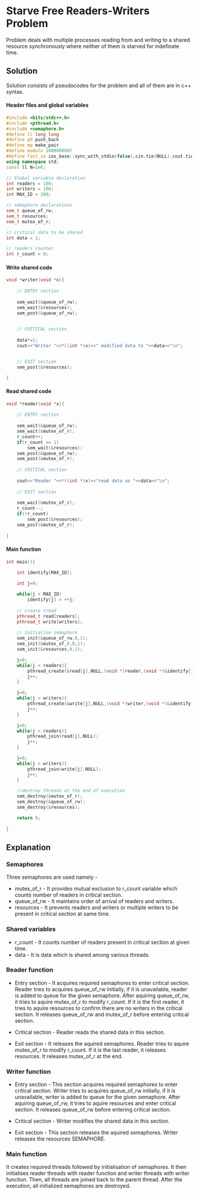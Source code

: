 # Starve Free Readers-Writers Problem
Problem deals with multiple processes reading from and writing to a shared resource synchronously where neither of them is starved for indefinate time. 

## Solution
Solution consists of pseudocodes for the problem and all of them are in c++ syntax.

#### Header files and global variables

```cpp
#include <bits/stdc++.h>
#include <pthread.h>
#include <semaphore.h>
#define ll long long
#define pb push_back
#define mp make_pair
#define modulo 1000000007
#define fast_io ios_base::sync_with_stdio(false),cin.tie(NULL),cout.tie(NULL)
using namespace std;
const ll N=1e6;

// Global variable declaration
int readers = 100;
int writers = 100;
int MAX_ID = 100;

// semaphore declarations
sem_t queue_of_rw;
sem_t resources;
sem_t mutex_of_r;

// critical data to be shared
int data = 1;

// readers counter
int r_count = 0;

```
#### Write shared code

```cpp
void *writer(void *x){
	
	// ENTRY section
	
	sem_wait(&queue_of_rw);
	sem_wait(&resources);
	sem_post(&queue_of_rw);
	

	// CRITICAL section
	
	data*=2;
	cout<<"Writer "<<*((int *)x)<<" modified data to "<<data<<"\n";


	// EXIT section
	sem_post(&resources);

}
```
#### Read shared code

```cpp
void *reader(void *x){
	
	// ENTRY section
	
	sem_wait(&queue_of_rw);
	sem_wait(&mutex_of_r);
	r_count++;
	if(r_count == 1)
		sem_wait(&resources);
	sem_post(&queue_of_rw);
	sem_post(&mutex_of_r);
	
	// CRITICAL section
	
	cout<<"Reader "<<*((int *)x)<<"read data as "<<data<<"\n";
	
	// EXIT section
	
	sem_wait(&mutex_of_r);
	r_count--;
	if(!r_count)
		sem_post(&resources);
	sem_post(&mutex_of_r);
	
}

```
#### Main function

```cpp
int main(){

	int identify[MAX_ID];
	
	int j=0;

	while(j < MAX_ID)
		identify[j] = ++j;
	
	// create tread
	pthread_t read[readers];
	pthread_t write[writers];
	
	// initialise semaphore 
	sem_init(&queue_of_rw,0,1);
	sem_init(&mutex_of_r,0,1);
	sem_init(&resources,0,1);

	j=0;
	while(j < readers){
		pthread_create(&read[j],NULL,(void *)reader,(void *)&identify[j]);
		j++;
	}

	j=0;
	while(j < writers){
		pthread_create(&write[j],NULL,(void *)writer,(void *)&identify[j]);
		j++;
	}

	j=0;
	while(j < readers){
		pthread_join(read[j],NULL);
		j++;
	}

	j=0;
	while(j < writers){
		pthread_join(write[j],NULL);
		j++;
	}

	//destroy threads at the end of execution
	sem_destroy(&mutex_of_r);
	sem_destroy(&queue_of_rw);
	sem_destroy(&resources);

	return 0;
	
}
```

## Explanation

### Semaphores

Three semaphores are used namely - 
- mutex_of_r - It provides mutual exclusion to r_count variable which counts number of readers in critical section.
- queue_of_rw - It maintains order of arrival of readers and writers.
- resources - It prevents readers and writers or multiple writers to be present in critical section at same time.

### Shared variables

- r_count - It counts number of readers present in critical section at given time.
- data - It is data which is shared among various threads.

### Reader function

- Entry section - It acquires required semaphores to enter critical section.
Reader tries to acquires queue_of_rw initially, if it is unavailable, reader is added to queue for the given semaphore.
After aquiring queue_of_rw, it tries to aquire mutex_of_r to modify r_count.
If it is the first reader, it tries to aquire resources to confirm there are no writers in the critical section.
It releases queue_of_rw and mutex_of_r before entering critical section.

- Critical section - Reader reads the shared data in this section.

- Exit section - It releases the aquired semaphores.
Reader tries to aquire mutex_of_r to modify r_count.
If it is the last reader, it releases resources.
It releases mutex_of_r at the end.

### Writer function

- Entry section - This section acquires required semaphores to enter critical section.
Writer tries to acquires queue_of_rw  initially, if it is unavailable, writer is added to queue for the given semaphore.
After aquiring queue_of_rw, it tries to aquire resources and enter critical section.
It releases queue_of_rw before entering critical section.

- Critical section - Writer modifies the shared data in this section.

- Exit section - This section releases the aquired semaphores.
Writer releases the resources SEMAPHORE.

### Main function

It creates required threads followed by initialisation of semaphores.
It then initialises reader threads with reader function and writer threads with writer function.
Then, all threads are joined back to the parent thread.
After the execution, all initialized semaphores are destroyed.
